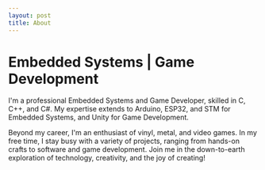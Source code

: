 ```yaml
---
layout: post
title: About
---
```


# Embedded Systems | Game Development

I'm a professional Embedded Systems and Game Developer, skilled in C, C++, and C#. My expertise extends to Arduino, ESP32, and STM for Embedded Systems, and Unity for Game Development.

Beyond my career, I'm an enthusiast of vinyl, metal, and video games. In my free time, I stay busy with a variety of projects, ranging from hands-on crafts to software and game development. Join me in the down-to-earth exploration of technology, creativity, and the joy of creating!